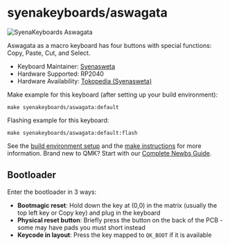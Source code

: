 # syenakeyboards/aswagata

![SyenaKeyboards Aswagata](https://images.tokopedia.net/img/cache/900/VqbcmM/2023/9/30/dc3e20b5-eb94-4f92-8a44-f2f556dcc1ab.jpg)

Aswagata as a macro keyboard has four buttons with special functions: Copy, Paste, Cut, and Select.

* Keyboard Maintainer: [Syenasweta](https://github.com/syenasweta)
* Hardware Supported: RP2040
* Hardware Availability: [Tokopedia (Syenasweta)](https://tokopedia.link/iG6UfrrHvDb)

Make example for this keyboard (after setting up your build environment):

    make syenakeyboards/aswagata:default

Flashing example for this keyboard:

    make syenakeyboards/aswagata:default:flash

See the [build environment setup](https://docs.qmk.fm/#/getting_started_build_tools) and the [make instructions](https://docs.qmk.fm/#/getting_started_make_guide) for more information. Brand new to QMK? Start with our [Complete Newbs Guide](https://docs.qmk.fm/#/newbs).

## Bootloader

Enter the bootloader in 3 ways:

* **Bootmagic reset**: Hold down the key at (0,0) in the matrix (usually the top left key or Copy key) and plug in the keyboard
* **Physical reset button**: Briefly press the button on the back of the PCB - some may have pads you must short instead
* **Keycode in layout**: Press the key mapped to `QK_BOOT` if it is available
